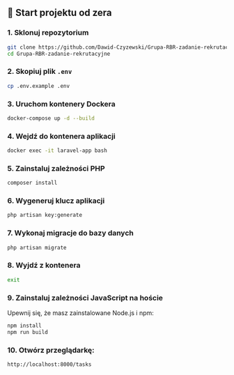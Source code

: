## 🚀 Start projektu od zera

### 1. Sklonuj repozytorium

```bash
git clone https://github.com/Dawid-Czyzewski/Grupa-RBR-zadanie-rekrutacyjne.git
cd Grupa-RBR-zadanie-rekrutacyjne


```

### 2. Skopiuj plik `.env`

```bash
cp .env.example .env
```

### 3. Uruchom kontenery Dockera

```bash
docker-compose up -d --build

```

### 4. Wejdź do kontenera aplikacji

```bash
docker exec -it laravel-app bash
```

### 5. Zainstaluj zależności PHP

```bash
composer install

```

### 6. Wygeneruj klucz aplikacji

```bash
php artisan key:generate
```

### 7. Wykonaj migracje do bazy danych

```bash
php artisan migrate

```

### 8. Wyjdź z kontenera

```bash
exit
```

### 9. Zainstaluj zależności JavaScript na hoście

Upewnij się, że masz zainstalowane Node.js i npm:

```bash
npm install
npm run build

```

### 10. Otwórz przeglądarkę:

```text
http://localhost:8000/tasks
```

